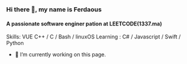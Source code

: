 ### Hi there 👋, my name is Ferdaous
#### A passionate software enginer pation at LEETCODE(1337.ma)

Skills: VUE C++ / C / Bash / linuxOS Learning : C# / Javascript / Swift / Python

- 🔭 I’m currently working on this page. 





